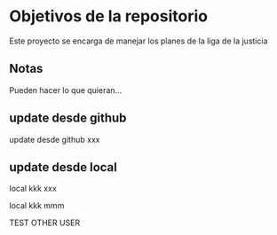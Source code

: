 # Objetivos de la repositorio

Este proyecto se encarga de manejar los planes de la liga de la justicia


## Notas
Pueden hacer lo que quieran...

## update desde github
update desde github  xxx

## update desde local

  local  kkk xxx

  local  kkk  mmm

TEST OTHER USER